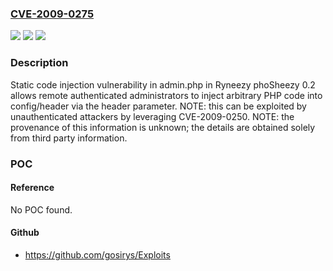 ### [CVE-2009-0275](https://cve.mitre.org/cgi-bin/cvename.cgi?name=CVE-2009-0275)
![](https://img.shields.io/static/v1?label=Product&message=n%2Fa&color=blue)
![](https://img.shields.io/static/v1?label=Version&message=n%2Fa&color=blue)
![](https://img.shields.io/static/v1?label=Vulnerability&message=n%2Fa&color=brighgreen)

### Description

Static code injection vulnerability in admin.php in Ryneezy phoSheezy 0.2 allows remote authenticated administrators to inject arbitrary PHP code into config/header via the header parameter.  NOTE: this can be exploited by unauthenticated attackers by leveraging CVE-2009-0250. NOTE: the provenance of this information is unknown; the details are obtained solely from third party information.

### POC

#### Reference
No POC found.

#### Github
- https://github.com/gosirys/Exploits

